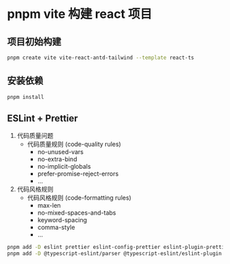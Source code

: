 # pnpm vite 构建 react 项目

## 项目初始构建
```bash
pnpm create vite vite-react-antd-tailwind --template react-ts
```
## 安装依赖

```bash
pnpm install
```
## ESLint + Prettier
1. 代码质量问题
   * 代码质量规则 (code-quality rules)
     * no-unused-vars
     * no-extra-bind
     * no-implicit-globals
     * prefer-promise-reject-errors
     * ...
2. 代码风格规则
   * 代码风格规则 (code-formatting rules)
     * max-len
     * no-mixed-spaces-and-tabs
     * keyword-spacing
     * comma-style
     * ...

```bash
pnpm add -D eslint prettier eslint-config-prettier eslint-plugin-prettier
pnpm add -D @typescript-eslint/parser @typescript-eslint/eslint-plugin eslint-plugin-react
```
## 